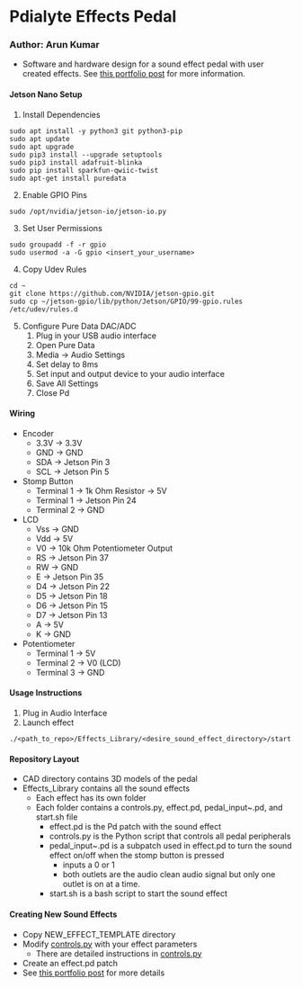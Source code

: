 # Pdialyte Effects Pedal
### Author: Arun Kumar
* Software and hardware design for a sound effect pedal with user created effects. See <a href="https://ayerun.github.io/Portfolio/Pdialyte.html" target="_blank">this portfolio post</a> for more information.

#### Jetson Nano Setup
1. Install Dependencies
```
sudo apt install -y python3 git python3-pip
sudo apt update
sudo apt upgrade
sudo pip3 install --upgrade setuptools
sudo pip3 install adafruit-blinka
sudo pip install sparkfun-qwiic-twist 
sudo apt-get install puredata
```
2. Enable GPIO Pins
```
sudo /opt/nvidia/jetson-io/jetson-io.py
```
3. Set User Permissions
```
sudo groupadd -f -r gpio
sudo usermod -a -G gpio <insert_your_username>
```
4. Copy Udev Rules
```
cd ~
git clone https://github.com/NVIDIA/jetson-gpio.git
sudo cp ~/jetson-gpio/lib/python/Jetson/GPIO/99-gpio.rules /etc/udev/rules.d
```
5. Configure Pure Data DAC/ADC
    1. Plug in your USB audio interface
    2. Open Pure Data
    3. Media -> Audio Settings
    4. Set delay to 8ms
    5. Set input and output device to your audio interface
    6. Save All Settings
    7. Close Pd


#### Wiring
* Encoder
    * 3.3V -> 3.3V
    * GND -> GND
    * SDA -> Jetson Pin 3
    * SCL -> Jetson Pin 5
* Stomp Button
    * Terminal 1 -> 1k Ohm Resistor -> 5V
    * Terminal 1 -> Jetson Pin 24
    * Terminal 2 -> GND
* LCD
    * Vss -> GND
    * Vdd -> 5V
    * V0 -> 10k Ohm Potentiometer Output
    * RS -> Jetson Pin 37
    * RW -> GND
    * E -> Jetson Pin 35
    * D4 -> Jetson Pin 22
    * D5 -> Jetson Pin 18
    * D6 -> Jetson Pin 15
    * D7 -> Jetson Pin 13
    * A -> 5V
    * K -> GND
* Potentiometer
    * Terminal 1 -> 5V
    * Terminal 2 -> V0 (LCD)
    * Terminal 3 -> GND

#### Usage Instructions

1. Plug in Audio Interface
2. Launch effect
```
./<path_to_repo>/Effects_Library/<desire_sound_effect_directory>/start.sh
```

#### Repository Layout
* CAD directory contains 3D models of the pedal
* Effects_Library contains all the sound effects
    * Each effect has its own folder
    * Each folder contains a controls.py, effect.pd, pedal_input~.pd, and start.sh file
        * effect.pd is the Pd patch with the sound effect
        * controls.py is the Python script that controls all pedal peripherals
        * pedal_input~.pd is a subpatch used in effect.pd to turn the sound effect on/off when the stomp button is pressed
            * inputs a 0 or 1
            * both outlets are the audio clean audio signal but only one outlet is on at a time.
        * start.sh is a bash script to start the sound effect

#### Creating New Sound Effects
* Copy NEW_EFFECT_TEMPLATE directory
* Modify <a href="https://github.com/ayerun/Pdialyte_Effects_Pedal/blob/master/Effects_Library/NEW_EFFECT_TEMPLATE/controls.py" target="_blank">controls.py</a> with your effect parameters
    * There are detailed instructions in <a href="https://github.com/ayerun/Pdialyte_Effects_Pedal/blob/master/Effects_Library/NEW_EFFECT_TEMPLATE/controls.py" target="_blank">controls.py</a>
* Create an effect.pd patch
* See <a href="https://ayerun.github.io/Portfolio/Pdialyte.html" target="_blank">this portfolio post</a> for more details
    